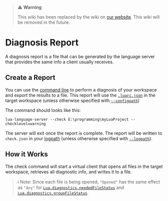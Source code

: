 > ⚠️ **Warning**
>
> This wiki has been replaced by the wiki on [our website](https://luals.github.io/wiki/diagnosis-report). This wiki will be removed in the future.

# Diagnosis Report
A diagnosis report is a file that can be generated by the language server that provides the same info a client usually receives.

## Create a Report
You can use the [command line](https://github.com/LuaLS/lua-language-server/wiki/Getting-Started#command-line) to perform a diagnosis of your workspace and export the results to a file. This report will use the [`.luarc.json`](https://github.com/LuaLS/lua-language-server/wiki/Configuration-File#luarcjson) in the target workspace (unless otherwise specified with [`--configpath`](https://github.com/LuaLS/lua-language-server/wiki/Getting-Started#configpath))

The command should looks like this:

`lua-language-server --check E:\programming\myLuaProject --checklevel=warning`

The server will exit once the report is complete. The report will be written to `check.json` in your [logpath](https://github.com/LuaLS/lua-language-server/wiki/FAQ#where-can-i-find-the-log-file) (unless otherwise specified with [`--logpath`](https://github.com/LuaLS/lua-language-server/wiki/Getting-Started#logpath)).

## How it Works
The check command will start a virtual client that opens all files in the target workspace, retrieves all diagnostic info, and writes it to a file.

>ℹ️ Note: Since each file is being opened, `"Opened"` has the same effect as `"Any"` for [`Lua.diagnostics.neededFileStatus`](https://github.com/LuaLS/lua-language-server/wiki/Settings#diagnosticsneededfilestatus) and [`Lua.diagnostics.groupFileStatus`](https://github.com/LuaLS/lua-language-server/wiki/Settings#diagnosticsneededfilestatus).
